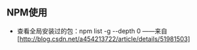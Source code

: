 ## NPM使用
- 查看全局安装过的包：npm list -g --depth 0 ——来自[http://blog.csdn.net/a454213722/article/details/51981503]